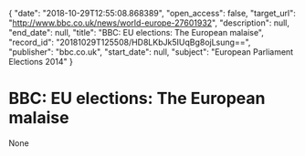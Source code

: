 {
  "date": "2018-10-29T12:55:08.868389", 
  "open_access": false, 
  "target_url": "http://www.bbc.co.uk/news/world-europe-27601932", 
  "description": null, 
  "end_date": null, 
  "title": "BBC:  EU elections: The European malaise", 
  "record_id": "20181029T125508/HD8LKbJk5IUqBg8ojLsung==", 
  "publisher": "bbc.co.uk", 
  "start_date": null, 
  "subject": "European Parliament Elections 2014"
}

# BBC:  EU elections: The European malaise

None